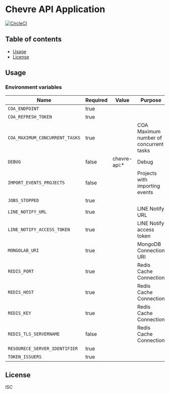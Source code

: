 # Chevre API Application

[![CircleCI](https://circleci.com/gh/chevre-jp/api.svg?style=svg)](https://circleci.com/gh/chevre-jp/api)

## Table of contents

* [Usage](#usage)
* [License](#license)

## Usage

### Environment variables

| Name                           | Required | Value        | Purpose                                |
| ------------------------------ | -------- | ------------ | -------------------------------------- |
| `COA_ENDPOINT`                 | true     |              |                                        |
| `COA_REFRESH_TOKEN`            | true     |              |                                        |
| `COA_MAXIMUM_CONCURRENT_TASKS` | true     |              | COA Maximum number of concurrent tasks |
| `DEBUG`                        | false    | chevre-api:* | Debug                                  |
| `IMPORT_EVENTS_PROJECTS`       | false    |              | Projects with importing events         |
| `JOBS_STOPPED`                 | true     |              |                                        |
| `LINE_NOTIFY_URL`              | true     |              | LINE Notify URL                        |
| `LINE_NOTIFY_ACCESS_TOKEN`     | true     |              | LINE Notify access token               |
| `MONGOLAB_URI`                 | true     |              | MongoDB Connection URI                 |
| `REDIS_PORT`                   | true     |              | Redis Cache Connection                 |
| `REDIS_HOST`                   | true     |              | Redis Cache Connection                 |
| `REDIS_KEY`                    | true     |              | Redis Cache Connection                 |
| `REDIS_TLS_SERVERNAME`         | false    |              | Redis Cache Connection                 |
| `RESOURECE_SERVER_IDENTIFIER`  | true     |              |                                        |
| `TOKEN_ISSUERS`                | true     |              |                                        |

## License

ISC
